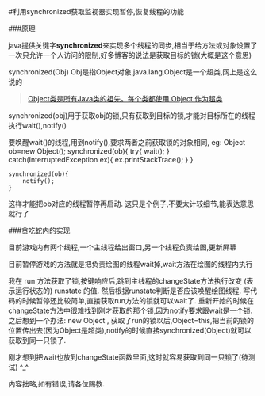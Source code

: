 ﻿#利用synchronized获取监视器实现暂停,恢复线程的功能

###原理

java提供关键字**synchronized**来实现多个线程的同步,相当于给方法或对象设置了一次只允许一个人访问的限制,好多博客的说法是获取目标的锁(大概是这个意思)

synchronized(Obj) Obj是指Object对象,java.lang.Object是一个超类,网上是这么说的
> [Object类是所有Java类的祖先。每个类都使用 Object 作为超类](http://lavasoft.blog.51cto.com/62575/15456/w)

synchronized(obj)用于获取obj的锁,只有获取到目标的锁,才能对目标所在的线程执行wait(),notify()

要唤醒wait()的线程,用到notify(),要求两者之前获取锁的对象相同,
eg:
	Object ob=new Object();
	synchronized(ob){
		try{
			wait();
		}
		catch(InterruptedException ex){
			ex.printStackTrace();
		}
	}

	synchronized(ob){
		notify();
	}

这样才能把ob对应的线程暂停再启动.
这只是个例子,不要太计较细节,能表达意思就行了

###贪吃蛇内的实现

目前游戏内有两个线程,一个主线程给出窗口,另一个线程负责绘图,更新屏幕

目前暂停游戏的方法就是把负责绘图的线程wait掉,wait方法在绘图的线程内执行

我在 run 方法获取了锁,按键响应后,跳到主线程的changeState方法执行改变 (表示运行状态的) runstate 的值.
然后根据runstate判断是否应该唤醒绘图线程.
写代码的时候暂停还比较简单,直接获取run方法的锁就可以wait了.
重新开始的时候在changeState方法中很难找到刚才获取的那个锁,因为notify要求跟wait是一个锁.
之后想到一个办法:
new Object , 获取了run的锁以后,Object=this,把当前的锁的位置传出去(因为Object是超类),notify的时候直接synchronized(Object)就可以获取到同一只锁了.

刚才想到把wait也放到changeState函数里面,这时就容易获取到同一只锁了(待测试)  ^_^

内容拙略,如有错误,请各位赐教.
